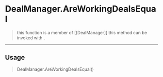 # DealManager.AreWorkingDealsEqual
> this function is a member of [[DealManager]]
> this method can be invoked with `.`
-----
## Usage
> DealManager.AreWorkingDealsEqual()
